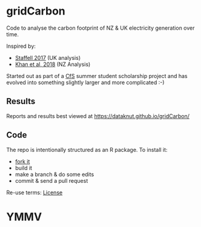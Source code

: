 # gridCarbon
Code to analyse the carbon footprint of NZ & UK electricity generation over time.

Inspired by:

 * [Staffell 2017](http://www.sciencedirect.com/science/article/pii/S0301421516307017) (UK analysis)
 * [Khan et al, 2018](http://www.sciencedirect.com/science/article/pii/S0959652618306474) (NZ Analysis)

Started out as part of a [CfS](https://cfsotago.github.io/) summer student scholarship project and has evolved into something slightly larger and more complicated :-)

## Results

Reports and results best viewed at https://dataknut.github.io/gridCarbon/

## Code

The repo is intentionally structured as an R package. To install it:

* [fork it](https://git.soton.ac.uk/SERG/workflow/-/blob/master/CONTRIBUTING.md)
* build it
* make a branch & do some edits
* commit & send a pull request

Re-use terms: [License](LICENSE)

# YMMV
